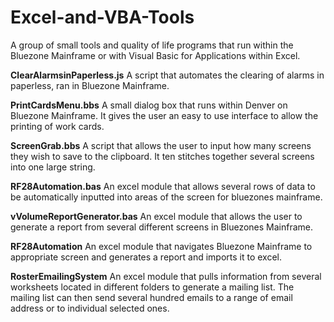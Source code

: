 # Excel-and-VBA-Tools
A group of small tools and quality of life programs that run within the Bluezone Mainframe or with Visual Basic for Applications within Excel.

<b>ClearAlarmsinPaperless.js</b>
A script that automates the clearing of alarms in paperless, ran in Bluezone Mainframe.

<b>PrintCardsMenu.bbs</b>
A small dialog box that runs within Denver on Bluezone Mainframe.
It gives the user an easy to use interface to allow the printing of work cards.

<b>ScreenGrab.bbs</b>
A script that allows the user to input how many screens they wish to save to the clipboard.
It ten stitches together several screens into one large string.

<b>RF28Automation.bas</b>
An excel module that allows several rows of data to be automatically inputted into areas of the screen for bluezones mainframe.

<b>vVolumeReportGenerator.bas</b>
An excel module that allows the user to generate a report from several different screens in Bluezones Mainframe.

<b>RF28Automation</b>
An excel module that navigates Bluezone Mainframe to appropriate screen and generates a report and imports it to excel.

<b>RosterEmailingSystem</b>
An excel module that pulls information from several worksheets located in different folders to generate a mailing list. The mailing list can then send several hundred emails to a range of email address or to individual selected ones.
